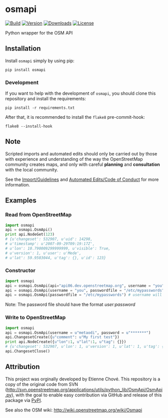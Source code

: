 osmapi
======

[![Build](https://travis-ci.org/metaodi/osmapi.png?branch=develop)](https://travis-ci.org/metaodi/osmapi)
[![Version](https://badge.fury.io/py/osmapi.png)](http://badge.fury.io/py/osmapi)
[![Downloads](https://pypip.in/d/osmapi/badge.png)](https://pypi.python.org/pypi/osmapi/)
[![License](https://pypip.in/license/osmapi/badge.png)](https://pypi.python.org/pypi/osmapi/)

Python wrapper for the OSM API

## Installation

Install `osmapi` simply by using pip:

    pip install osmapi

### Development

If you want to help with the development of `osmapi`, you should clone this repository and install the requirements:

    pip install -r requirements.txt

After that, it is recommended to install the `flake8` pre-commit-hook:

    flake8 --install-hook

## Note

Scripted imports and automated edits should only be carried out by those with experience and understanding of the way the OpenStreetMap community creates maps, and only with careful **planning** and **consultation** with the local community.

See the [Import/Guidelines](http://wiki.openstreetmap.org/wiki/Import/Guidelines) and [Automated Edits/Code of Conduct](http://wiki.openstreetmap.org/wiki/Automated_Edits/Code_of_Conduct) for more information.

## Examples

### Read from OpenStreetMap

```python
import osmapi
api = osmapi.OsmApi()
print api.NodeGet(123)
# {u'changeset': 532907, u'uid': 14298,
# u'timestamp': u'2007-09-29T09:19:17Z',
# u'lon': 10.790009299999999, u'visible': True,
# u'version': 1, u'user': u'Mede',
# u'lat': 59.9503044, u'tag': {}, u'id': 123}
```

### Constructor

```python
import osmapi
api = osmapi.OsmApi(api="api06.dev.openstreetmap.org", username = "you", password = "***")
api = osmapi.OsmApi(username = "you", passwordfile = "/etc/mypasswords")
api = osmapi.OsmApi(passwordfile = "/etc/mypasswords") # username will be first line username
```

Note: The password file should have the format _user:password_

### Write to OpenStreetMap

```python
import osmapi
api = osmapi.OsmApi(username = u"metaodi", password = u"*******")
api.ChangesetCreate({u"comment": u"My first test"})
print api.NodeCreate({u"lon":1, u"lat":1, u"tag": {}})
# {u'changeset': 532907, u'lon': 1, u'version': 1, u'lat': 1, u'tag': {}, u'id': 164684}
api.ChangesetClose()
```

## Attribution

This project was orginally developed by Etienne Chové.
This repository is a copy of the original code from SVN (http://svn.openstreetmap.org/applications/utils/python_lib/OsmApi/OsmApi.py), with the goal to enable easy contribution via GitHub and release of this package via [PyPI](https://pypi.python.org/pypi/osmapi).

See also the OSM wiki: http://wiki.openstreetmap.org/wiki/Osmapi
